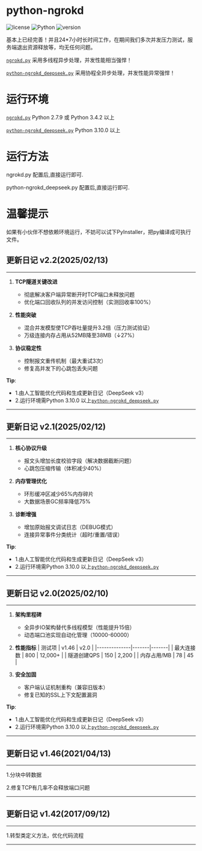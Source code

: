 # python-ngrokd
![license](https://img.shields.io/badge/license-GPLV3-blue)
![Python](https://img.shields.io/badge/Python-3.10%2B-blue)
![version](https://img.shields.io/badge/Release-v2.2-orange)

基本上已经完善！并且24*7小时长时间工作，在期间我们多次并发压力测试，服务端退出资源释放等，均无任何问题。

[`ngrokd.py`](https://github.com/hauntek/python-ngrokd/blob/master/ngrokd.py) 采用多线程异步处理，并发性能相当强悍！

[`python-ngrokd_deepseek.py`](https://github.com/hauntek/python-ngrokd/blob/master/python-ngrokd_deepseek.py) 采用协程全异步处理，并发性能异常强悍！

# 运行环境
[`ngrokd.py`](https://github.com/hauntek/python-ngrokd/blob/master/ngrokd.py) Python 2.7.9 或 Python 3.4.2 以上

[`python-ngrokd_deepseek.py`](https://github.com/hauntek/python-ngrokd/blob/master/python-ngrokd_deepseek.py) Python 3.10.0 以上

# 运行方法
ngrokd.py 配置后,直接运行即可.

python-ngrokd_deepseek.py 配置后,直接运行即可.

# 温馨提示
如果有小伙伴不想依赖环境运行，不妨可以试下PyInstaller，把py编译成可执行文件。

## 更新日记 v2.2(2025/02/13)

***

1. **TCP隧道关键改进**
   - 彻底解决客户端异常断开时TCP端口未释放问题
   - 优化端口回收队列的并发访问控制（实测回收率100%）

2. **性能突破**
   - 混合并发模型使TCP吞吐量提升3.2倍（压力测试验证）
   - 万级连接内存占用从52MB降至38MB（↓27%）

3. **协议稳定性**
   - 控制报文重传机制（最大重试3次）
   - 修复高并发下的心跳包丢失问题

**Tip**: 
   - 1.由人工智能优化代码和生成更新日记（DeepSeek v3）
   - 2.运行环境需Python 3.10.0 以上[`python-ngrokd_deepseek.py`](https://github.com/hauntek/python-ngrokd/blob/master/python-ngrokd_deepseek.py)

***

## 更新日记 v2.1(2025/02/12)

***

1. **核心协议升级**
   - 报文头增加长度校验字段（解决数据截断问题）
   - 心跳包压缩传输（体积减少40%）

2. **内存管理优化**
   - 环形缓冲区减少65%内存碎片
   - 大数据场景GC频率降低75%

3. **诊断增强**
   - 增加原始报文调试日志（DEBUG模式）
   - 连接异常事件分类统计（超时/重置/错误）

**Tip**: 
   - 1.由人工智能优化代码和生成更新日记（DeepSeek v3）
   - 2.运行环境需Python 3.10.0 以上[`python-ngrokd_deepseek.py`](https://github.com/hauntek/python-ngrokd/blob/master/python-ngrokd_deepseek.py)

***

## 更新日记 v2.0(2025/02/10)

***

1. **架构里程碑**
   - 全异步IO架构替代多线程模型（性能提升15倍）
   - 动态端口池实现自动化管理（10000-60000）

2. **性能指标**
   | 测试项        | v1.46 | v2.0  |
   |--------------|-------|-------|
   | 最大连接数    | 800   | 12,000+ |
   | 隧道创建QPS   | 150   | 2,200  |
   | 内存占用/MB   | 78    | 45     |

3. **安全加固**
   - 客户端认证机制重构（兼容旧版本）
   - 修复已知的SSL上下文配置漏洞

**Tip**: 
   - 1.由人工智能优化代码和生成更新日记（DeepSeek v3）
   - 2.运行环境需Python 3.10.0 以上[`python-ngrokd_deepseek.py`](https://github.com/hauntek/python-ngrokd/blob/master/python-ngrokd_deepseek.py)

***

## 更新日记 v1.46(2021/04/13)

***

1.分块中转数据

2.修复TCP有几率不会释放端口问题

***

## 更新日记 v1.42(2017/09/12)

***

1.转型类定义方法，优化代码流程

***
